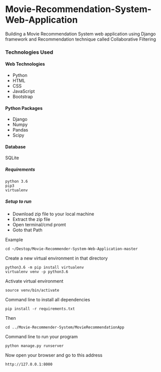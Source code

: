 # Movie-Recommendation-System-Web-Application
Building a Movie Recommendation System web application using Django framework and Recommendation technique called Collaborative Filtering

### Technologies Used
#### Web Technologies
- Python
- HTML 
- CSS
- JavaScript
- Bootstrap 

#### Python Packages 
- Django
- Numpy
- Pandas 
- Scipy

#### Database
SQLite

##### Requirements
```
python 3.6
pip3
virtualenv
```

##### Setup to run

- Download zip file to your local machine
- Extract the zip file
- Open terminal/cmd promt
- Goto that Path

Example

```
cd ~/Destop/Movie-Recommender-System-Web-Application-master
```

Create a new virtual environment in that directory
```
python3.6 -m pip install virtualenv
virtualenv venv -p python3.6
```

Activate virtual environment
```
source venv/bin/activate
```

Command line to install all dependencies
```
pip install -r requirements.txt
```

Then
```
cd ../Movie-Recommender-System/MovieRecommendationApp
```

Command line to run your program
```
python manage.py runserver
```

Now open your browser and go to this address
```
http://127.0.0.1:8000
```
